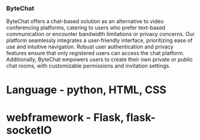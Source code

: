 ### ByteChat
ByteChat offers a chat-based solution as an alternative to video conferencing platforms, catering to users who prefer text-based communication or encounter bandwidth limitations or privacy concerns. Our platform seamlessly integrates a user-friendly interface, prioritizing ease of use and intuitive navigation. Robust user authentication and privacy features ensure that only registered users can access the chat platform. Additionally, ByteChat empowers users to create their own private or public chat rooms, with customizable permissions and invitation settings.

# Language - python, HTML, CSS
# webframework - Flask, flask-socketIO
